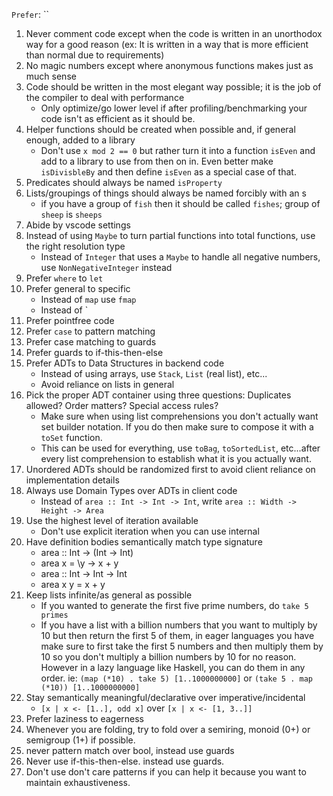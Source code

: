 `Prefer`:
``

1. Never comment code except when the code is written in an unorthodox way for a good reason (ex: It is written in a way that is more efficient than normal due to requirements)
1. No magic numbers except where anonymous functions makes just as much sense
1. Code should be written in the most elegant way possible; it is the job of the compiler to deal with performance
   - Only optimize/go lower level if after profiling/benchmarking your code isn't as efficient as it should be.
1. Helper functions should be created when possible and, if general enough, added to a library
   - Don't use `x mod 2 == 0` but rather turn it into a function `isEven` and add to a library to use from then on in. Even better make `isDivisbleBy` and then define `isEven` as a special case of that.
1. Predicates should always be named `isProperty`
1. Lists/groupings of things should always be named forcibly with an s
   - if you have a group of `fish` then it should be called `fishes`; group of `sheep` is `sheeps`
1. Abide by vscode settings
1. Instead of using `Maybe` to turn partial functions into total functions, use the right resolution type
   - Instead of `Integer` that uses a `Maybe` to handle all negative numbers, use `NonNegativeInteger` instead
1. Prefer `where` to `let`
1. Prefer general to specific
   - Instead of `map` use `fmap`
   - Instead of `
1. Prefer pointfree code
1. Prefer `case` to pattern matching
1. Prefer case matching to guards
1. Prefer guards to if-this-then-else
1. Prefer ADTs to Data Structures in backend code
   - Instead of using arrays, use `Stack`, `List` (real list), etc...
   - Avoid reliance on lists in general
1. Pick the proper ADT container using three questions: Duplicates allowed? Order matters? Special access rules?
   - Make sure when using list comprehensions you don't actually want set builder notation. If you do then make sure to compose it with a `toSet` function.
   - This can be used for everything, use `toBag`, `toSortedList`, etc...after every list comprehension to establish what it is you actually want.
1. Unordered ADTs should be randomized first to avoid client reliance on implementation details
1. Always use Domain Types over ADTs in client code
   - Instead of `area :: Int -> Int -> Int`, write `area :: Width -> Height -> Area`
1. Use the highest level of iteration available
   - Don't use explicit iteration when you can use internal
1. Have definition bodies semantically match type signature
   - area :: Int -> (Int -> Int)
   - area x = \y -> x + y
   - area :: Int -> Int -> Int
   - area x y = x + y
1. Keep lists infinite/as general as possible
   - If you wanted to generate the first five prime numbers, do `take 5 primes`
   - If you have a list with a billion numbers that you want to multiply by 10 but then return the first 5 of them, in eager languages you have make sure to first take the first 5 numbers and then multiply them by 10 so you don't multiply a billion numbers by 10 for no reason. However in a lazy language like Haskell, you can do them in any order. ie: `(map (*10) . take 5) [1..1000000000]` or `(take 5 . map (*10)) [1..1000000000]`
1. Stay semantically meaningful/declarative over imperative/incidental
   - `[x | x <- [1..], odd x]` over `[x | x <- [1, 3..]]`
1. Prefer laziness to eagerness
1. Whenever you are folding, try to fold over a semiring, monoid (0+) or semigroup (1+) if possible.
1. never pattern match over bool, instead use guards
1. Never use if-this-then-else. instead use guards.
1. Don't use don't care patterns if you can help it because you want to maintain exhaustiveness.
